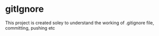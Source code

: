 # gitIgnore

This project is created soley to understand the working of .gitignore file, committing, pushing etc
